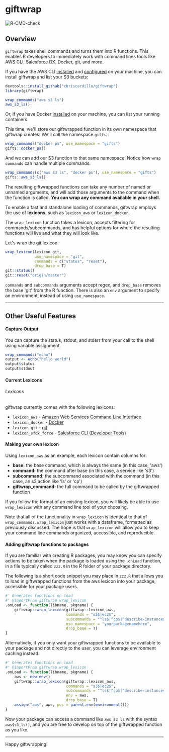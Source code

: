 # giftwrap

<!-- badges: start -->
![R-CMD-check](https://github.com/chriscardillo/giftwrap/workflows/R-CMD-check/badge.svg)
<!-- badges: end -->

## Overview

`giftwrap` takes shell commands and turns them into R functions. This enables R developers to immediately work with command lines tools like AWS CLI, Salesforce DX, Docker, git, and more.

If you have the AWS CLI [installed](https://docs.aws.amazon.com/cli/latest/userguide/cli-chap-install.html) and [configured](https://docs.aws.amazon.com/cli/latest/userguide/cli-chap-configure.html) on your machine, you can install giftwrap and list your S3 buckets:

```r
devtools::install_github("chriscardillo/giftwrap")
library(giftwrap)

wrap_commands("aws s3 ls")
aws_s3_ls()
```

Or, if you have Docker [installed](https://docs.docker.com/get-docker/) on your machine, you can list your running containers.

This time, we'll store our giftwrapped function in its own namespace that giftwrap creates. We'll call the namespace `gifts`.

```r
wrap_commands("docker ps", use_namespace = "gifts")
gifts::docker_ps()
```

And we can add our S3 function to that same namespace. Notice how `wrap commands` can handle multiple commands.

```r
wrap_commands(c("aws s3 ls", "docker ps"), use_namespace = "gifts")
gifts::aws_s3_ls()
```

The resulting giftwrapped functions can take any number of named or unnamed arguments, and will add those arguments to the command when the function is called. **You can wrap any command available in your shell.**

To enable a fast and standalone loading of commands, giftwrap employs the use of **lexicons**, such as `lexicon_aws` or `lexicon_docker`.

The `wrap_lexicon` function takes a lexicon, accepts filtering for commands/subcommands, and has helpful options for where the resulting functions will live and what they will look like.

Let's wrap the [git]("https://git-scm.com/book/en/v2/Getting-Started-Installing-Git) lexicon.

```r
wrap_lexicon(lexicon_git,
             use_namespace = "git",
             commands = c("status", "reset"),
             drop_base = T)
git::status()
git::reset("origin/master")
```

`commands` and `subcommands` arguments accept regex, and `drop_base` removes the base 'git' from the R function. There is also an `env` argument to specify an environment, instead of using `use_namespace`.

-----

## Other Useful Features

#### Capture Output

You can capture the status, stdout, and stderr from your call to the shell using variable assignment.

```r
wrap_commands("echo")
output <- echo("hello world")
output$status
output$stdout
```

#### Current Lexicons

###### Lexicons

giftwrap currently comes with the following lexicons:

  - `lexicon_aws` - <a href="https://docs.aws.amazon.com/cli/latest/userguide/cli-chap-welcome.html" target="_blank">Amazon Web Services Command Line Interface</a>
  - `lexicon_docker` - <a href="https://docs.docker.com/get-started/" target="_blank">Docker</a>
  - `lexicon_git` - <a href="https://git-scm.com/book/en/v2/Getting-Started-Installing-Git" target="_blank">git</a>
  - `lexicon_sfdx_force` - <a href="https://developer.salesforce.com/blogs/2018/02/getting-started-salesforce-dx-part-3-5.html" target="_blank">Salesforce CLI (Developer Tools)</a>

#### Making your own lexicon

Using `lexicon_aws` as an example, each lexicon contain columns for:

  - **base:**  the base command, which is always the same (in this case, 'aws')
  - **command:** the command after base (in this case, a service like 's3')
  - **subcommand:** the subcommand associated with the command (in this case, an s3 action like 'ls' or 'cp')
  - **giftwrap_command:** the full command to be called by the giftwrapped function

If you follow the format of an existing lexicon, you will likely be able to use `wrap_lexicon` with any command line tool of your choosing.

Note that all of the functionality in `wrap_lexicon` is identical to that of `wrap_commands`. `wrap_lexicon` just works with a dataframe, formatted as previously discussed. The hope is that `wrap_lexicon` will allow you to keep your command line commands organized, accessible, and reproducible.

#### Adding giftwrap functions to packages

If you are familiar with creating R packages, you may know you can specify actions to be taken when the package is loaded using the `.onLoad` function, in a file typically called `zzz.R` in the R folder of your package directory.

The following is a short code snippet you may place in `zzz.R` that allows you to load in giftwrapped functions from the aws lexicon into your package, accessible for your package users.

```r
#' Generates functions on load
#' @importFrom giftwrap wrap_lexicon
.onLoad <- function(libname, pkgname) {
    giftwrap::wrap_lexicon(giftwrap::lexicon_aws,
                           commands = "s3$|ec2$",
                           subcommands = "^ls$|^cp$|^describe-instances$",
                           use_namespace = "yourpackagenamehere",
                           drop_base = T)
}
```

Alternatively, if you only want your giftwrapped functions to be available to your package and not directly to the user, you can leverage environment caching instead.

```r
#' Generates functions on load
#' @importFrom giftwrap wrap_lexicon
.onLoad <- function(libname, pkgname) {
    aws <- new.env()
    giftwrap::wrap_lexicon(giftwrap::lexicon_aws,
                           commands = "s3$|ec2$",
                           subcommands = "^ls$|^cp$|^describe-instances$",
                           env = aws,
                           drop_base = T)
    assign("aws", aws, pos = parent.env(environment()))
}
```

Now your package can access a command like `aws s3 ls` with the syntax `aws$s3_ls()`, and you are free to develop on top of the giftwrapped function as you like.

-----

Happy giftwrapping!

